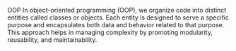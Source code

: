 OOP
In object-oriented programming (OOP), we organize code into distinct entities called    classes or objects. Each entity is designed to serve a specific purpose and encapsulates both data and behavior related to that purpose. This approach helps in managing complexity by promoting modularity, reusability, and maintainability.

